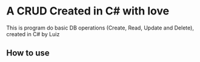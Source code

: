 # A CRUD Created in C# with love

This is program do basic DB operations (Create, Read, Update and Delete), created in C# by Luiz

## How to use


